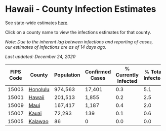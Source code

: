 # Hawaii - County Infection Estimates

See state-wide estimates [here](/infections/us-hi).

Click on a county name to view the infections estimates for that county.

*Note: Due to the inherent lag between infections and reporting of cases, our estimates of infections are as of 14 days ago.*

*Last updated: December 24, 2020*

|   FIPS Code |               County |   Population |   Confirmed Cases |   % Currently Infected |   % Total Infected |
|-------------|----------------------|--------------|-------------------|------------------------|--------------------|
|       15003 | [Honolulu](honolulu) |      974,563 |            17,401 |                    0.3 |                5.1 |
|       15001 |     [Hawaii](hawaii) |      201,513 |             1,855 |                    0.2 |                2.5 |
|       15009 |         [Maui](maui) |      167,417 |             1,187 |                    0.4 |                2.0 |
|       15007 |       [Kauai](kauai) |       72,293 |               139 |                    0.1 |                0.6 |
|       15005 |   [Kalawao](kalawao) |           86 |                 0 |                    0.0 |                0.0 |